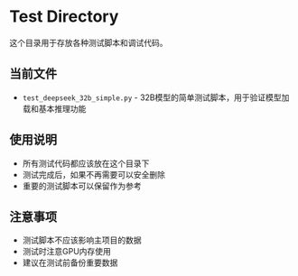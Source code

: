# Test Directory

这个目录用于存放各种测试脚本和调试代码。

## 当前文件

- `test_deepseek_32b_simple.py` - 32B模型的简单测试脚本，用于验证模型加载和基本推理功能

## 使用说明

- 所有测试代码都应该放在这个目录下
- 测试完成后，如果不再需要可以安全删除
- 重要的测试脚本可以保留作为参考

## 注意事项

- 测试脚本不应该影响主项目的数据
- 测试时注意GPU内存使用
- 建议在测试前备份重要数据 